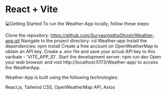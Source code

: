 # React + Vite

💻Getting Started
To run the Weather-App locally, follow these steps:

Clone the repository: https://github.com/SuryasnigdhaGhosh/Weather-app.git
Navigate to the project directory: cd Weather-app
Install the dependencies: npm install
Create a free account on OpenWeatherMap to obtain an API key.
Create a .env file and save your actual API key to this varibale - 'VITE_APP_ID'.
Start the development server: npm run dev
Open your web browser and visit http://localhost:5173/Weather-app/ to access the WeatherApp.



Weather-App is built using the following technologies:

React.js,
Tailwind CSS,
OpenWeatherMap API,
Axios

